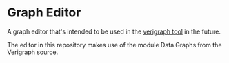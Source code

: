 # Graph Editor

A graph editor that's intended to be used in the [verigraph tool](https://github.com/Verites/verigraph) in the future.

The editor in this repository makes use of the module Data.Graphs from the Verigraph source.

